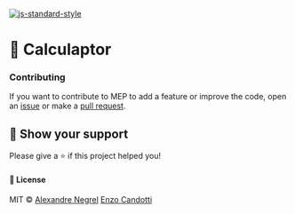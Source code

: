 [![js-standard-style](https://cdn.rawgit.com/standard/standard/master/badge.svg)](http://standardjs.com)

# 🦖 Calculaptor

### Contributing
If you want to contribute to MEP to add a feature or improve the code, open an [issue](https://github.com/OG-Suite/1calc/issues)
or make a [pull request](https://github.com/OG-Suite/1calc/pulls).

## :stars: Show your support
Please give a :star: if this project helped you!

#### :scroll: License
MIT © [Alexandre Negrel](https://www.negrel.dev) [Enzo Candotti](https://enzocandotti.fr/)